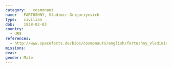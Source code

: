 ```yaml
---
category:	cosmonaut
name:	FARTUSHNY, Vladimir Grigoriyevich
type:	civilian
dob:	1938-02-03
country:
  - URS
references:
  - http://www.spacefacts.de/bios/cosmonauts/english/fartushny_vladimir.htm
missions:
evas:
gender:	Male
---
```


